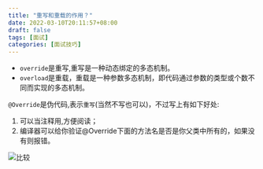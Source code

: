 ```yaml
---
title: "重写和重载的作用？"
date: 2022-03-10T20:11:57+08:00
draft: false
tags: [面试]
categories: [面试技巧]
---
```

* `override`是重写,重写是一种动态绑定的多态机制。
* `overload`是重载，重载是一种参数多态机制，即代码通过参数的类型或个数不同而实现的多态机制。

`@Override`是伪代码,表示`重写`(当然不写也可以)，不过写上有如下好处:

1. 可以当注释用,方便阅读；
2. 编译器可以给你验证@Override下面的方法名是否是你父类中所有的，如果没有则报错。

![比较](/img/重写和重载的作用？/1.png)